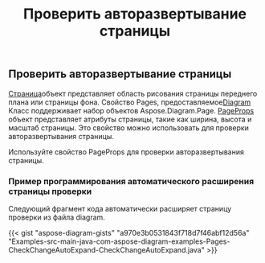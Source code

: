 ﻿---
title: Проверить авторазвертывание страницы
type: docs
weight: 10
url: /ru/java/check-page-autoexpand/
description: В этом разделе объясняется, как проверить или изменить страницу, которая автоматически расширяется в файле visio с помощью Aspose.Diagram.
---
## **Проверить авторазвертывание страницы**

[Страница](https://reference.aspose.com/diagram/java/com.aspose.diagram/page)объект представляет область рисования страницы переднего плана или страницы фона. Свойство Pages, предоставляемое[Diagram](https://reference.aspose.com/diagram/java/com.aspose.diagram/diagram) Класс поддерживает набор объектов Aspose.Diagram.Page.
[PageProps](https://reference.aspose.com/diagram/java/com.aspose.diagram/PageProps) объект представляет атрибуты страницы, такие как ширина, высота и масштаб страницы. Это свойство можно использовать для проверки авторазвертывания страницы.

Используйте свойство PageProps для проверки авторазвертывания страницы.
### **Пример программирования автоматического расширения страницы проверки**
Следующий фрагмент кода автоматически расширяет страницу проверки из файла diagram.

{{< gist "aspose-diagram-gists" "a970e3b0531843f718d7f46abf12d56a" "Examples-src-main-java-com-aspose-diagram-examples-Pages-CheckChangeAutoExpand-CheckChangeAutoExpand.java" >}}
